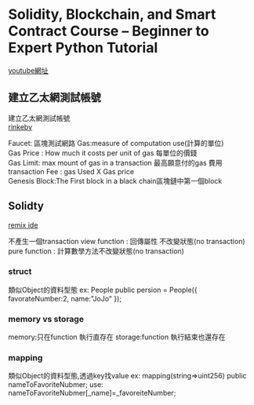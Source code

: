 # Solidity, Blockchain, and Smart Contract Course – Beginner to Expert Python Tutorial

[youtube網址](https://www.youtube.com/watch?v=M576WGiDBdQ)

## 建立乙太網測試帳號

建立乙太網測試帳號    
[rinkeby](https://faucet.rinkeby.io)

Faucet: 區塊測試網路
Gas:measure of computation use(計算的單位)  
Gas Price : How much it costs per unit of gas 每單位的價錢  
Gas Limit: max mount of gas in a transaction 最高願意付的gas 費用  
transaction Fee : gas Used X Gas price  
Genesis Block:The First block in a black chain區塊鏈中第一個block

## Solidty

[remix ide](https://remix.ethereum.org)  

不產生一個transaction 
view function : 回傳屬性 不改變狀態(no transaction)  
pure function : 計算數學方法不改變狀態(no transaction)  

### struct
類似Object的資料型態
ex:
People public persion = People({
  favorateNumber:2,
  name:"JoJo"
});

### memory vs storage
memory:只在function 執行直存在
storage:function 執行結束也還存在

### mapping
類似Object的資料型態,透過key找value
ex:
    mapping(string=>uint256) public nameToFavoriteNubmer;
use:
    nameToFavoriteNubmer[_name]=_favoreiteNumber;

